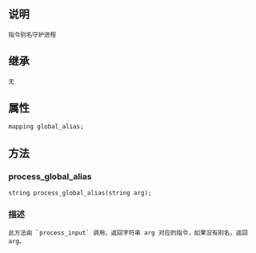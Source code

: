 ## 说明

    指令别名守护进程

## 继承

    无


## 属性

    mapping global_alias;

## 方法

### process_global_alias

    string process_global_alias(string arg);

### 描述

    此方法由 `process_input` 调用，返回字符串 arg 对应的指令，如果没有别名，返回 arg。
